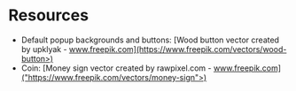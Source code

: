 # Resources

* Default popup backgrounds and buttons: [Wood button vector created by upklyak - www.freepik.com](https://www.freepik.com/vectors/wood-button>)
* Coin: [Money sign vector created by rawpixel.com - www.freepik.com]("https://www.freepik.com/vectors/money-sign">)
